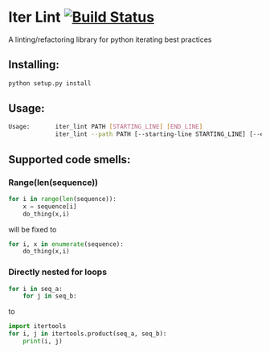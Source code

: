 # Iter Lint [![Build Status](https://travis-ci.com/Tadaboody/iter_lint.svg?branch=master)](https://travis-ci.com/Tadaboody/iter_lint)
A linting/refactoring library for python iterating best practices

## Installing:
```sh
python setup.py install
```
## Usage:
```sh
Usage:       iter_lint PATH [STARTING_LINE] [END_LINE]
             iter_lint --path PATH [--starting-line STARTING_LINE] [--end-line END_LINE]
```
## Supported code smells:

### Range(len(sequence))
```py
for i in range(len(sequence)):
    x = sequence[i]
    do_thing(x,i)
```
will be fixed to 
```py
for i, x in enumerate(sequence):
    do_thing(x,i)
```
### Directly nested for loops
```py
for i in seq_a:
    for j in seq_b:
```
to
```py
import itertools
for i, j in itertools.product(seq_a, seq_b):
    print(i, j)
```